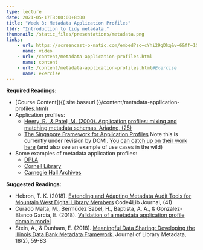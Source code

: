 ```yaml
---
type: lecture
date: 2021-05-17T8:00:00+8:00
title: "Week 8: Metadata Application Profiles"
tldr: "Introduction to tidy metadata."
thumbnail: /static_files/presentations/metadata.png
links: 
    - url: https://screencast-o-matic.com/embed?sc=cYhi29gDkq&v=6&ff=1&title=0&controls=1
      name: video
    - url: /content/metadata-application-profiles.html
      name: content
    - url: /content/metadata-application-profiles.html#Exercise
      name: exercise
---
```

**Required Readings:**
- [Course Content]({{ site.baseurl }}/content/metadata-application-profiles.html)
- Application profiles:
    - [Heery, R., & Patel, M. (2000). Application profiles: mixing and matching metadata schemas. Ariadne, (25)](http://www.ariadne.ac.uk/issue/25/app-profiles/)
    - [The Singapore Framework for Application Profiles](https://www.dublincore.org/specifications/dublin-core/singapore-framework/) Note this is currently under revision by DCMI. [You can catch up on their work here](https://github.com/dcmi/dcap) (and also see an example of use cases in the wild)
- Some examples of metadata application profiles:
    - [DPLA](https://drive.google.com/file/d/1fJEWhnYy5Ch7_ef_-V48-FAViA72OieG/view)
    - [Cornell Library](https://confluence.cornell.edu/display/mwgweb/CUL+Metadata+Application+Profiles)
    - [Carnegie Hall Archives](https://carnegiehall.github.io/digitalcolls-metadataprofile/)

**Suggested Readings:**
- Hebron, T. K. (2018). [Extending and Adapting Metadata Audit Tools for Mountain West Digital Library Members](https://journal.code4lib.org/articles/13632) Code4Lib Journal, (41)
- Curado Malta, M., Bermúdez Sabel, H., Baptista, A. A., & González-Blanco García, E. (2018). [Validation of a metadata application profile domain model](http://e-spacio.uned.es/fez/view/bibliuned:363-Egonzalez15)
- Stein, A., & Dunham, E. (2018). [Meaningful Data Sharing: Developing the Illinois Data Bank Metadata Framework](https://www.ideals.illinois.edu/handle/2142/103173). Journal of Library Metadata, 18(2), 59-83
